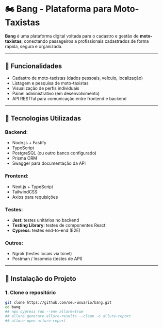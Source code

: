# 🏍️ Bang - Plataforma para Moto-Taxistas

**Bang** é uma plataforma digital voltada para o cadastro e gestão de **moto-taxistas**, conectando passageiros a profissionais cadastrados de forma rápida, segura e organizada.

---

## 📌 Funcionalidades

- Cadastro de moto-taxistas (dados pessoais, veículo, localização)
- Listagem e pesquisa de moto-taxistas
- Visualização de perfis individuais
- Painel administrativo (em desenvolvimento)
- API RESTful para comunicação entre frontend e backend

---

## 🚀 Tecnologias Utilizadas

### Backend:
- Node.js + Fastify
- TypeScript
- PostgreSQL (ou outro banco configurado)
- Prisma ORM
- Swagger para documentação da API

### Frontend:
- Next.js + TypeScript
- TailwindCSS
- Axios para requisições

### Testes:
- **Jest**: testes unitários no backend
- **Testing Library**: testes de componentes React
- **Cypress**: testes end-to-end (E2E)

### Outros:
- Ngrok (testes locais via túnel)
- Postman / Insomnia (testes de API)

---

## 🧰 Instalação do Projeto

### 1. Clone o repositório

```bash
git clone https://github.com/seu-usuario/bang.git
cd bang
## npx cypress run --env allure=true
## allure generate allure-results --clean -o allure-report
## allure open allure-report